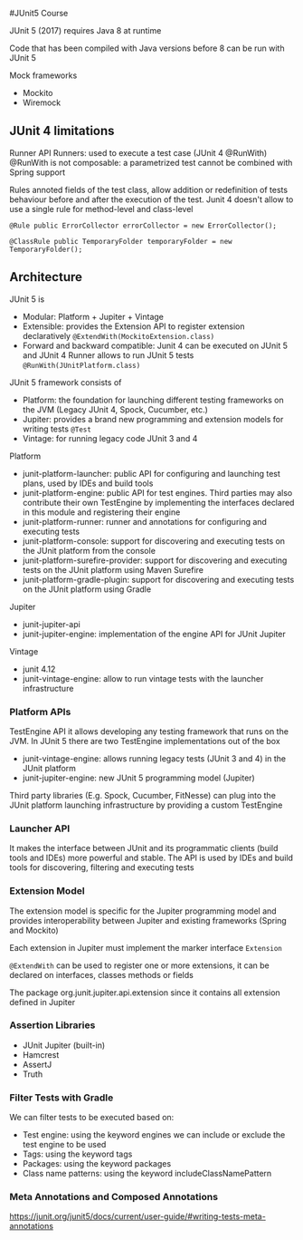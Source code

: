 #JUnit5 Course

JUnit 5 (2017) requires Java 8 at runtime

Code that has been compiled with Java versions before 8 can be run with JUnit 5

Mock frameworks

- Mockito
- Wiremock

## JUnit 4 limitations

Runner API
Runners: used to execute a test case (JUnit 4 @RunWith)
@RunWith is not composable: a parametrized test cannot be combined with Spring support 

Rules
annoted fields of the test class, allow addition or redefinition of tests behaviour
before and after the execution of the test.
Junit 4 doesn't allow to use a single rule for method-level and class-level

`@Rule
public ErrorCollector errorCollector = new ErrorCollector();
`

`@ClassRule
public TemporaryFolder temporaryFolder = new TemporaryFolder();
`

## Architecture

JUnit 5 is
- Modular: Platform + Jupiter + Vintage
- Extensible: provides the Extension API to register extension declaratively `@ExtendWith(MockitoExtension.class)`
- Forward and backward compatible: Junit 4 can be executed on JUnit 5 and JUnit 4 Runner allows to run JUnit 5 tests `@RunWith(JUnitPlatform.class)`

JUnit 5 framework consists of 
- Platform: the foundation for launching different testing frameworks on the JVM (Legacy JUnit 4, Spock, Cucumber, etc.)
- Jupiter: provides a brand new programming and extension models for writing tests `@Test`
- Vintage: for running legacy code JUnit 3 and 4

Platform
- junit-platform-launcher: public API for configuring and launching test plans, used by IDEs and build tools
- junit-platform-engine: public API for test engines. Third parties may also contribute their own TestEngine by implementing
the interfaces declared in this module and registering their engine
- junit-platform-runner: runner and annotations for configuring and executing tests
- junit-platform-console: support for discovering and executing tests on the JUnit platform from the console
- junit-platform-surefire-provider: support for discovering and executing tests on the JUnit platform using Maven Surefire
- junit-platform-gradle-plugin: support for discovering and executing tests on the JUnit platform using Gradle

Jupiter
- junit-jupiter-api
- junit-jupiter-engine: implementation of the engine API for JUnit Jupiter

Vintage
- junit 4.12
- junit-vintage-engine: allow to run vintage tests with the launcher infrastructure

### Platform APIs

TestEngine API
it allows developing any testing framework that runs on the JVM.
In JUnit 5 there are two TestEngine implementations out of the box
- junit-vintage-engine: allows running legacy tests (JUnit 3 and 4) in the JUnit platform
- junit-jupiter-engine: new JUnit 5 programming model (Jupiter) 

Third party libraries (E.g. Spock, Cucumber, FitNesse) can plug into the JUnit platform launching infrastructure by 
providing a custom TestEngine

### Launcher API

It makes the interface between JUnit and its programmatic clients (build tools and IDEs) more powerful and stable.
The API is used by IDEs and build tools for discovering, filtering and executing tests 

### Extension Model

The extension model is specific for the Jupiter programming model and provides interoperability between
Jupiter and existing frameworks (Spring and Mockito)

Each extension in Jupiter must implement the marker interface `Extension`

`@ExtendWith` can be used to register one or more extensions, it can be declared on interfaces, classes
methods or fields

The package org.junit.jupiter.api.extension since it contains all extension defined in Jupiter

### Assertion Libraries
- JUnit Jupiter (built-in)
- Hamcrest
- AssertJ
- Truth

### Filter Tests with Gradle
We can filter tests to be executed based on:

- Test engine: using the keyword engines we can include or exclude the test engine to be used
- Tags: using the keyword tags
- Packages: using the keyword packages
- Class name patterns: using the keyword includeClassNamePattern

### Meta Annotations and Composed Annotations
https://junit.org/junit5/docs/current/user-guide/#writing-tests-meta-annotations